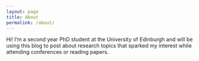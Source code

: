 ```yaml
---
layout: page
title: About
permalink: /about/
---
```


Hi! I’m a second year PhD student at the University of Edinburgh and will be using this blog to post about research topics that sparked my interest while attending conferences or reading papers.

<!--This is the base Jekyll theme. You can find out more info about 
customizing your Jekyll theme, as well as basic Jekyll usage 
documentation at [jekyllrb.com](https://jekyllrb.com/)

You can find the source code for Minima at GitHub:
[jekyll][jekyll-organization] /
[minima](https://github.com/jekyll/minima)

You can find the source code for Jekyll at GitHub:
[jekyll][jekyll-organization] /
[jekyll](https://github.com/jekyll/jekyll)


[jekyll-organization]: https://github.com/jekyll-->
